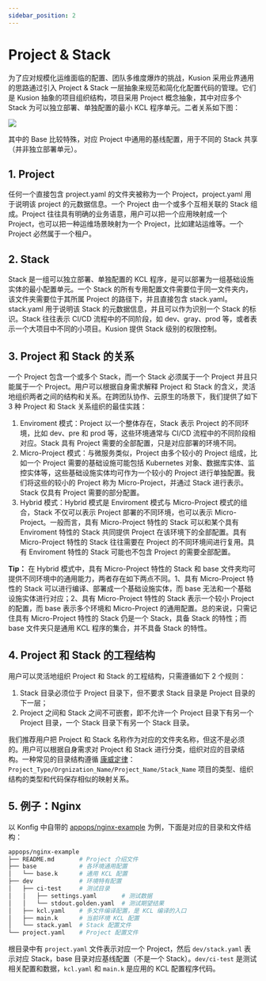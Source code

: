 ```yaml
---
sidebar_position: 2
---
```


# Project & Stack

为了应对规模化运维面临的配置、团队多维度爆炸的挑战，Kusion 采用业界通用的思路通过引入 Project & Stack 一层抽象来规范和简化化配置代码的管理。它们是 Kusion 抽象的项目组织结构，项目采用 Project 概念抽象，其中对应多个 Stack 为可以独立部署、单独配置的最小 KCL 程序单元。二者关系如下图：

![](/img/docs/user_docs/concepts/project-stack.png)

其中的 Base 比较特殊，对应 Project 中通用的基线配置，用于不同的 Stack 共享（并非独立部署单元）。

## 1. Project

任何一个直接包含 project.yaml 的文件夹被称为一个 Project，project.yaml 用于说明该 project 的元数据信息。一个 Project 由一个或多个互相关联的 Stack 组成。Project 往往具有明确的业务语意，用户可以把一个应用映射成一个 Project，也可以把一种运维场景映射为一个 Project，比如建站运维等。一个 Project 必然属于一个租户。

## 2. Stack

Stack 是一组可以独立部署、单独配置的 KCL 程序，是可以部署为一组基础设施实体的最小配置单元。一个 Stack 的所有专用配置文件需要位于同一文件夹内，该文件夹需要位于其所属 Project 的路径下，并且直接包含 stack.yaml。stack.yaml 用于说明该 Stack 的元数据信息，并且可以作为识别一个 Stack 的标识。Stack 往往表示 CI/CD 流程中的不同阶段，如 dev、gray、prod 等，或者表示一个大项目中不同的小项目。Kusion 提供 Stack 级别的权限控制。

## 3. Project 和 Stack 的关系

一个 Project 包含一个或多个 Stack，而一个 Stack 必须属于一个 Project 并且只能属于一个 Project。用户可以根据自身需求解释 Project 和 Stack 的含义，灵活地组织两者之间的结构和关系。在跨团队协作、云原生的场景下，我们提供了如下 3 种 Project 和 Stack 关系组织的最佳实践：

1. Enviroment 模式：Project 以一个整体存在，Stack 表示 Project 的不同环境，比如 dev、pre 和 prod 等，这些环境通常与 CI/CD 流程中的不同阶段相对应。Stack 具有 Project 需要的全部配置，只是对应部署的环境不同。
2. Micro-Project 模式：与微服务类似，Project 由多个较小的 Project 组成，比如一个 Project 需要的基础设施可能包括 Kubernetes 对象、数据库实体、监控实体等，这些基础设施实体均可作为一个较小的 Project 进行单独配置。我们将这些的较小的 Project 称为 Micro-Project，并通过 Stack 进行表示。Stack 仅具有 Project 需要的部分配置。
3. Hybrid 模式：Hybrid 模式是 Enviroment 模式与 Micro-Project 模式的组合，Stack 不仅可以表示 Project 部署的不同环境，也可以表示 Micro-Project。一般而言，具有 Micro-Project 特性的 Stack 可以和某个具有 Enviroment 特性的 Stack 共同提供 Project 在该环境下的全部配置。具有 Micro-Project 特性的 Stack 往往需要在 Project 的不同环境间进行复用。具有 Enviroment 特性的 Stack 可能也不包含 Project 的需要全部配置。

**Tip：** 在 Hybrid 模式中，具有 Micro-Project 特性的 Stack 和 base 文件夹均可提供不同环境中的通用能力，两者存在如下两点不同。1、具有 Micro-Project 特性的 Stack 可以进行编译、部署成一个基础设施实体，而 base 无法和一个基础设施实体进行对应；2、具有 Micro-Project 特性的 Stack 表示一个较小 Project 的配置，而 base 表示多个环境和 Micro-Project 的通用配置。总的来说，只需记住具有 Micro-Project 特性的 Stack 仍是一个 Stack，具备 Stack 的特性；而 base 文件夹只是通用 KCL 程序的集合，并不具备 Stack 的特性。

## 4. Project 和 Stack 的工程结构

用户可以灵活地组织 Project 和 Stack 的工程结构，只需遵循如下 2 个规则：

1. Stack 目录必须位于 Project 目录下，但不要求 Stack 目录是 Project 目录的下一层；
2. Project 之间和 Stack 之间不可嵌套，即不允许一个 Project 目录下有另一个 Project 目录，一个 Stack 目录下有另一个 Stack 目录。

我们推荐用户把 Project 和 Stack 名称作为对应的文件夹名称，但这不是必须的。用户可以根据自身需求对 Project 和 Stack 进行分类，组织对应的目录结构。一种常见的目录结构遵循 [康威定律](https://zh.wikipedia.org/wiki/%E5%BA%B7%E5%A8%81%E5%AE%9A%E5%BE%8B)：`Project_Type/Orgnization_Name/Project_Name/Stack_Name` 项目的类型、组织结构的类型和代码保存相似的映射关系。

## 5. 例子：Nginx

以 Konfig 中自带的 [appops/nginx-example](https://github.com/KusionStack/konfig/tree/master/appops/nginx-example) 为例，下面是对应的目录和文件结构：

```bash
appops/nginx-example
├── README.md       # Project 介绍文件
├── base            # 各环境通用配置
│   └── base.k      # 通用 KCL 配置
├── dev             # 环境特有配置
│   ├── ci-test     # 测试目录
│   │   ├── settings.yaml       # 测试数据
│   │   └── stdout.golden.yaml  # 测试期望结果
│   ├── kcl.yaml    # 多文件编译配置，是 KCL 编译的入口
│   ├── main.k      # 当前环境 KCL 配置
│   └── stack.yaml  # Stack 配置文件
└── project.yaml    # Project 配置文件
```

根目录中有 `project.yaml` 文件表示对应一个 Project，然后 `dev/stack.yaml` 表示对应 Stack，base 目录对应基线配置（不是一个 Stack）。`dev/ci-test` 是测试相关配置和数据，`kcl.yaml` 和 `main.k` 是应用的 KCL 配置程序代码。


